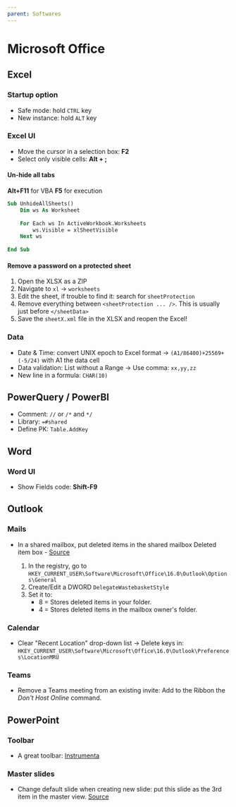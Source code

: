 ```yaml
---
parent: Softwares
---
```


# Microsoft Office

## Excel

### Startup option

* Safe mode: hold `CTRL` key
* New instance: hold `ALT` key

### Excel UI

* Move the cursor in a selection box: **F2**
* Select only visible cells: **Alt + ;**

#### Un-hide all tabs

**Alt+F11** for VBA
**F5** for execution

```vb
Sub UnhideAllSheets()
    Dim ws As Worksheet
 
    For Each ws In ActiveWorkbook.Worksheets
        ws.Visible = xlSheetVisible
    Next ws
 
End Sub
```

#### Remove a password on a protected sheet

1. Open the XLSX as a ZIP
1. Navigate to `xl` → `worksheets`
1. Edit the sheet, if trouble to find it: search for `sheetProtection`
1. Remove everything between `<sheetProtection ... />`. This is usually just before `</sheetData>`
1. Save the `sheetX.xml` file in the XLSX and reopen the Excel!

### Data

* Date & Time: convert UNIX epoch to Excel format → `(A1/86400)+25569+(-5/24)` with A1 the data cell
* Data validation: List without a Range → Use comma: `xx,yy,zz`
* New line in a formula: `CHAR(10)`

## PowerQuery / PowerBI

* Comment: `//` or `/*` and `*/`
* Library: `=#shared`
* Define PK: `Table.AddKey`

## Word

### Word UI

* Show Fields code: **Shift-F9**

## Outlook

### Mails

* In a shared mailbox, put deleted items in the shared mailbox Deleted item box - [Source](https://docs.microsoft.com/en-us/outlook/troubleshoot/email-management/deleted-items-go-to-wrong-folder)

    1. In the registry, go to `HKEY_CURRENT_USER\Software\Microsoft\Office\16.0\Outlook\Options\General`
    1. Create/Edit a DWORD `DelegateWastebasketStyle`
    1. Set it to:
        * 8 = Stores deleted items in your folder.
        * 4 = Stores deleted items in the mailbox owner's folder.

### Calendar

* Clear "Recent Location" drop-down list → Delete keys in: `HKEY_CURRENT_USER\Software\Microsoft\Office\16.0\Outlook\Preferences\LocationMRU`

### Teams

* Remove a Teams meeting from an existing invite: Add to the Ribbon the *Don't Host Online* command.

## PowerPoint

### Toolbar

* A great toolbar: [Instrumenta](https://github.com/iappyx/Instrumenta)

### Master slides

* Change default slide when creating new slide: put this slide as the 3rd item in the master view. [Source](https://superuser.com/questions/548038/change-default-slide-layout-in-powerpoint#637148)
